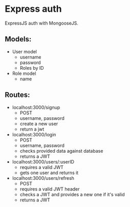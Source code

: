 # Express auth

ExpressJS auth with MongooseJS.

## Models:

* User model
    * username
    * password
    * Roles by ID
* Role model
    * name

## Routes:

* localhost:3000/signup
    * POST
    * username, password
    * create a new user
    * return a jwt
* localhost:3000/login
    * POST
    * username, password
    * checks provided data against database
    * returns a JWT
* localhost:3000/users/:userID
    * requires a valid JWT
    * gets one user and returns it
* localhost:3000/users/refresh
    * POST
    * requires a valid JWT header
    * checks a JWT and provides a new one if it's valid
    * returns a JWT